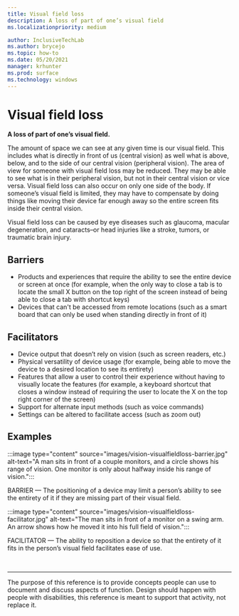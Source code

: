```yaml
---
title: Visual field loss
description: A loss of part of one’s visual field
ms.localizationpriority: medium

author: InclusiveTechLab
ms.author: brycejo 
ms.topic: how-to
ms.date: 05/20/2021
manager: krhunter
ms.prod: surface
ms.technology: windows
---
```


# Visual field loss

**A loss of part of one’s visual field.**

The amount of space we can see at any given time is our visual field. This includes what is directly in front of us (central vision) as well what is above, below, and to the side of our central vision (peripheral vision). The area of view for someone with visual field loss may be reduced. They may be able to see what is in their peripheral vision, but not in their central vision or vice versa. Visual field loss can also occur on only one side of the body. If someone’s visual field is limited, they may have to compensate by doing things like moving their device far enough away so the entire screen fits inside their central vision.

Visual field loss can be caused by eye diseases such as glaucoma, macular degeneration, and cataracts–or head injuries like a stroke, tumors, or traumatic brain injury.

## Barriers
* Products and experiences that require the ability to see the entire device or screen at once (for example, when the only way to close a tab is to locate the small X button on the top right of the screen instead of being able to close a tab with shortcut keys)​
* Devices that can't be accessed from remote locations (such as a smart board that can only be used when standing directly in front of it)​

## Facilitators
* Device output that doesn’t rely on vision (such as screen readers, etc.)​
* Physical versatility of device usage (for example, being able to move the device to a desired location to see its entirety)​
* Features that allow a user to control their experience without having to visually locate the features (for example, a keyboard shortcut that closes a window instead of requiring the user to locate the X on the top right corner of the screen)​
* Support for alternate input methods (such as voice commands)​
* Settings can be altered to facilitate access (such as zoom out)​


## Examples

:::image type="content" source="images/vision-visualfieldloss-barrier.jpg" alt-text="A man sits in front of a couple monitors, and a circle shows his range of vision. One monitor is only about halfway inside his range of vision.":::

BARRIER — The positioning of a device may limit a person’s ability to see the entirety of it if they are missing part of their visual field. 

:::image type="content" source="images/vision-visualfieldloss-facilitator.jpg" alt-text="The man sits in front of a monitor on a swing arm. An arrow shows how he moved it into his full field of vision.":::

FACILITATOR — The ability to reposition a device so that the entirety of it fits in the person’s visual field facilitates ease of use. 


&nbsp;

[comment]: # (Footer statement)
___
The purpose of this reference is to provide concepts people can use to document and discuss aspects of function. Design should happen with people with disabilities, this reference is meant to support that activity, not replace it. 